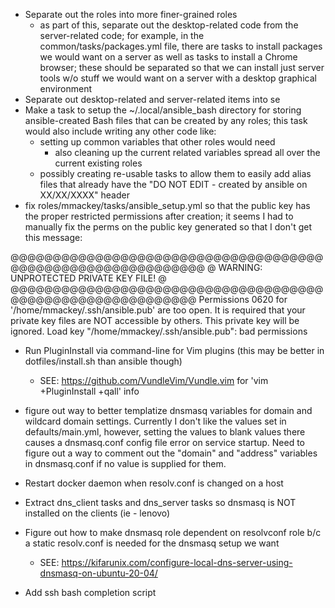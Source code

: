 * Separate out the roles into more finer-grained roles
  * as part of this, separate out the desktop-related code from the server-related
    code; for example, in the common/tasks/packages.yml file, there are tasks to
    install packages we would want on a server as well as tasks to install a Chrome
    browser; these should be separated so that we can install just server tools
    w/o stuff we would want on a server with a desktop graphical environment
* Separate out desktop-related and server-related items into se
* Make a task to setup the ~/.local/ansible_bash directory for storing ansible-created
  Bash files that can be created by any roles; this task would also include
  writing any other code like:
    - setting up common variables that other roles would need
      - also cleaning up the current related variables spread all over the current
        existing roles
    - possibly creating re-usable tasks to allow them to easily add alias files
      that already have the "DO NOT EDIT - created by ansible on XX/XX/XXXX"
      header
* fix roles/mmackey/tasks/ansible_setup.yml so that the public key has the proper
  restricted permissions after creation; it seems I had to manually fix the perms
  on the public key generated so that I don't get this message:

@@@@@@@@@@@@@@@@@@@@@@@@@@@@@@@@@@@@@@@@@@@@@@@@@@@@@@@@@@@@
@         WARNING: UNPROTECTED PRIVATE KEY FILE!          @
@@@@@@@@@@@@@@@@@@@@@@@@@@@@@@@@@@@@@@@@@@@@@@@@@@@@@@@@@@@
Permissions 0620 for '/home/mmackey/.ssh/ansible.pub' are too open.
It is required that your private key files are NOT accessible by others.
This private key will be ignored.
Load key "/home/mmackey/.ssh/ansible.pub": bad permissions

* Run PluginInstall via command-line for Vim plugins (this may be better in
  dotfiles/install.sh than ansible though)
  * SEE: https://github.com/VundleVim/Vundle.vim for 'vim +PluginInstall +qall' info

* figure out way to better templatize dnsmasq variables for domain and wildcard
  domain settings. Currently I don't like the values set in defaults/main.yml,
  however, setting the values to blank values there causes a dnsmasq.conf config
  file error on service startup.  Need to figure out a way to comment out the "domain"
  and "address" variables in dnsmasq.conf if no value is supplied for them.

* Restart docker daemon when resolv.conf is changed on a host
* Extract dns_client tasks and dns_server tasks so dnsmasq is NOT installed on
  the clients (ie - lenovo)

* Figure out how to make dnsmasq role dependent on resolvconf role b/c a static
  resolv.conf is needed for the dnsmasq setup we want
  * SEE: https://kifarunix.com/configure-local-dns-server-using-dnsmasq-on-ubuntu-20-04/

* Add ssh bash completion script
